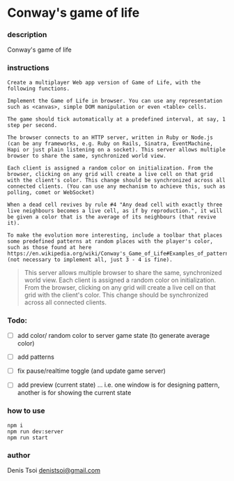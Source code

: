 # Conway's game of life

### description

Conway's game of life

### instructions

```
Create a multiplayer Web app version of Game of Life, with the following functions. 

Implement the Game of Life in browser. You can use any representation such as <canvas>, simple DOM manipulation or even <table> cells. 

The game should tick automatically at a predefined interval, at say, 1 step per second.

The browser connects to an HTTP server, written in Ruby or Node.js (can be any frameworks, e.g. Ruby on Rails, Sinatra, EventMachine, Hapi or just plain listening on a socket). This server allows multiple browser to share the same, synchronized world view.

Each client is assigned a random color on initialization. From the browser, clicking on any grid will create a live cell on that grid with the client's color. This change should be synchronized across all connected clients. (You can use any mechanism to achieve this, such as polling, comet or WebSocket)

When a dead cell revives by rule #4 "Any dead cell with exactly three live neighbours becomes a live cell, as if by reproduction.", it will be given a color that is the average of its neighbours (that revive it).

To make the evolution more interesting, include a toolbar that places some predefined patterns at random places with the player's color, such as those found at here https://en.wikipedia.org/wiki/Conway's_Game_of_Life#Examples_of_patterns (not necessary to implement all, just 3 - 4 is fine).
```

> This server allows multiple browser to share the same, synchronized world view.
> Each client is assigned a random color on initialization. 
> From the browser, clicking on any grid will create a live cell on that grid with the client's color.
> This change should be synchronized across all connected clients.

### Todo:

- [ ] add color/ random color to server game state (to generate average color)  
- [ ] add patterns  
- [ ] fix pause/realtime toggle (and update game server)  
- [ ] add preview (current state) ... i.e. one window is for designing pattern, another is for showing the current state  


### how to use

```
npm i
npm run dev:server
npm run start
```

### author
Denis Tsoi <denistsoi@gmail.com>